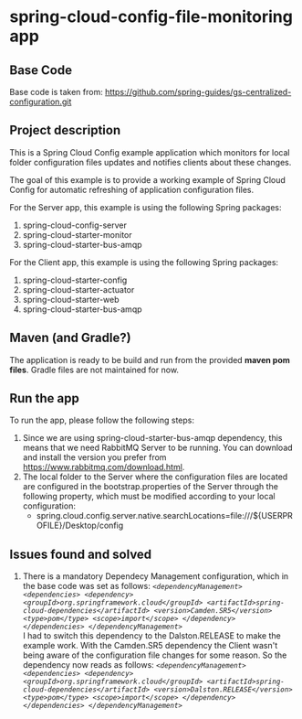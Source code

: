 # spring-cloud-config-file-monitoring app
## Base Code
Base code is taken from:  https://github.com/spring-guides/gs-centralized-configuration.git

## Project description
This is a Spring Cloud Config example application which monitors for local folder configuration files updates and notifies clients about these changes.

The goal of this example is to provide a working example of Spring Cloud Config for automatic refreshing of application configuration files.

For the Server app, this example is using the following Spring packages:
1. spring-cloud-config-server
2. spring-cloud-starter-monitor
4. spring-cloud-starter-bus-amqp

For the Client app, this example is using the following Spring packages:
1. spring-cloud-starter-config
2. spring-cloud-starter-actuator
3. spring-cloud-starter-web
4. spring-cloud-starter-bus-amqp

## Maven (and Gradle?)
The application is ready to be build and run from the provided **maven pom files**. 
Gradle files are not maintained for now.

## Run the app

To run the app, please follow the following steps:

1. Since we are using spring-cloud-starter-bus-amqp dependency, this means that we need RabbitMQ Server to be running. You can download and install the version you prefer from https://www.rabbitmq.com/download.html.
2. The local folder to the Server where the configuration files are located are configured in the  bootstrap.properties of the Server through the following property, which must be modified according to your local configuration:
   * spring.cloud.config.server.native.searchLocations=file:///${USERPROFILE}/Desktop/config
 
## Issues found and solved
1. There is a mandatory Dependecy Management configuration, which in the base code was set as follows:
  *`<dependencyManagement>
       <dependencies>
			<dependency>
				<groupId>org.springframework.cloud</groupId>
				<artifactId>spring-cloud-dependencies</artifactId>
				<version>Camden.SR5</version>
				<type>pom</type>
				<scope>import</scope>
			</dependency>
		</dependencies>
	</dependencyManagement>`*  
  I had to switch this dependency to the Dalston.RELEASE to make the example work. With the Camden.SR5 dependency the Client wasn't being aware of the configuration file changes for some reason. So the dependency now reads as follows:
  *`<dependencyManagement>
       <dependencies>
			<dependency>
				<groupId>org.springframework.cloud</groupId>
				<artifactId>spring-cloud-dependencies</artifactId>
				<version>Dalston.RELEASE</version>
				<type>pom</type>
				<scope>import</scope>
			</dependency>
		</dependencies>
	</dependencyManagement>`*
